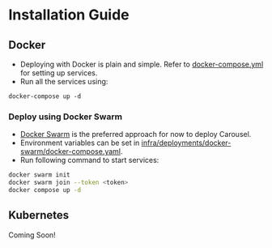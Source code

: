 # Installation Guide

## Docker
- Deploying with Docker is plain and simple. 
Refer to [docker-compose.yml](https://github.com/prabhuomkar/carousel/blob/master/docker-compose.yaml) for setting up services.
- Run all the services using:
```bah
docker-compose up -d
```

### Deploy using Docker Swarm
- [Docker Swarm](https://docs.docker.com/engine/swarm/) is the preferred approach for now to deploy Carousel. 
- Environment variables can be set in [infra/deployments/docker-swarm/docker-compose.yaml](https://github.com/prabhuomkar/carousel/blob/master/infra/deployments/docker-swarm/docker-compose.yaml).
- Run following command to start services:
```bash
docker swarm init
docker swarm join --token <token>
docker compose up -d
```

## Kubernetes
Coming Soon!
